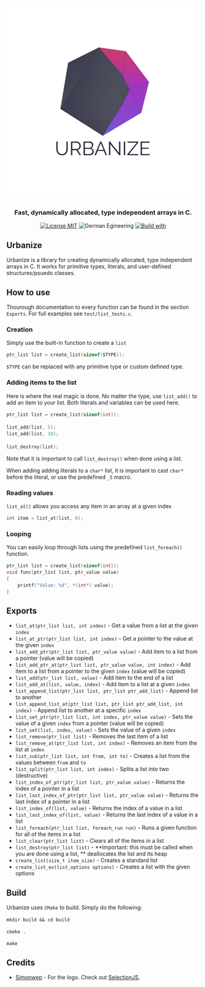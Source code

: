 <h1 align="center">
   <img alt="Logo" src="urbanize.png">
</h1>

<h3 align="center">
   Fast, dynamically allocated, type independent arrays in C.
</h3>

<p align="center">
    <a href="https://choosealicense.com/licenses/gpl-3.0/"><img
		alt="License MIT"
		src="https://img.shields.io/badge/licence-MIT-blue.svg"></a>
    <img alt="German Egineering"
		src="https://img.shields.io/badge/Made%20in-Germany-41af5c.svg">
    <a href="https://cmake.org/"><img 
	    alt="Build with"
		src="https://img.shields.io/badge/Build%20with-CMake-a26d5e.svg">
    </a>
</p>

## Urbanize
Urbanize is a library for creating dynamically allocated, type independent arrays in C. It works for primitive types, literals, and user-defined structures/psuedo classes.

## How to use

Thourough documentation to every function can be found in the section `Exports`. For full examples see `test/list_tests.c`.

### Creation
Simply use the built-in function to create a `list`

```C
ptr_list list = create_list(sizeof($TYPE));
```

`$TYPE` can be replaced with any primitive type or custom defined type.

### Adding items to the list
Here is where the real magic is done. No matter the type, use `list_add()` to add an item to your list. Both literals and variables can be used here.

```C
ptr_list list = create_list(sizeof(int));

list_add(list, 5);
list_add(list, 10);

list_destroy(list);
```

Note that it is important to call `list_destroy()` when done using a list.

When adding adding literals to a `char*` list, it is important to cast `char*` before the literal, or use the predefined `_S` macro.

### Reading values
`list_at()` allows you access any item in an array at a given index

```C
int item = list_at(list, 0);
```

### Looping

You can easily loop through lists using the predefined `list_foreach()` function.

```C
ptr_list list = create_list(sizeof(int));
void func(ptr_list list, ptr_value value)
{
    printf("Value: %d", *(int*) value);
}
```

## Exports

* `list_at(ptr_list list, int index)` - Get a value from a list at the given `index`
* `list_at_ptr(ptr_list list, int index)` - Get a pointer to the value at the given `index`
* `list_add_ptr(ptr_list list, ptr_value value)` - Add item to a list from a pointer (value will be copied)
* `list_add_ptr_at(ptr_list list, ptr_value value, int index)` - Add item to a list from a pointer to the given `index` (value will be copied)
* `list_add(ptr_list list, value)` - Add item to the end of a list
* `list_add_at(list, value, index)` - Add item to a list at a given `index`
* `list_append_list(ptr_list list, ptr_list ptr_add_list)` - Append list to another
* `list_append_list_at(ptr_list list, ptr_list ptr_add_list, int index)` - Append list to another at a specific `index`
* `list_set_ptr(ptr_list list, int index, ptr_value value)` - Sets the value of a given `index` from a pointer (value will be copied)
* `list_set(list, index, value)` - Sets the value of a given `index`
* `list_remove(ptr_list list)` - Removes the last item of a list
* `list_remove_at(ptr_list list, int index)` - Removes an item from the list at `index`
* `list_sub(ptr_list list, int from, int to)` - Creates a list from the values between `from` and `to`
* `list_split(ptr_list list, int index)` - Splits a list into two (destructive)
* `list_index_of_ptr(ptr_list list, ptr_value value)` - Returns the index of a pointer in a list
* `list_last_index_of_ptr(ptr_list list, ptr_value value)` - Returns the last index of a pointer in a list
* `list_index_of(list, value)` - Returns the index of a value in a list
* `list_last_index_of(list, value)` - Returns the last index of a value in a list
* `list_foreach(ptr_list list, foreach_run run)` - Runs a given function for all of the items in a list
* `list_clear(ptr_list list)` - Clears all of the items in a list
* `list_destroy(ptr_list list)` - **Important: this must be called when you are done using a list, ** deallocates the list and its heap
* `create_list(size_t item_size)` - Creates a standard list
* `create_list_ex(list_options options)` - Creates a list with the given options

## Build

Urbanize uses `CMake` to build. Simply do the following:

`mkdir build && cd build`

`cmake .`

`make`

## Credits

* [Simonwep](https://github.com/Simonwep) - For the logo. Check out [SelectionJS](https://github.com/Simonwep/selection).
